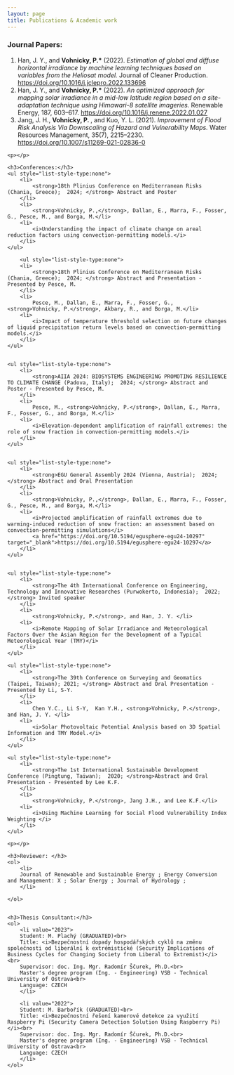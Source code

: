 ```yaml
---
layout: page
title: Publications & Academic work
---
```

<div class="content">
	<h3>Journal Papers:</h3>
	<ol>
        <li>
			Han, J. Y., and <strong>Vohnicky, P.*</strong>  (2022). 
			<i> Estimation of global and diffuse horizontal irradiance by machine learning techniques based on variables from the Heliosat model. </i> 
			Journal of Cleaner Production. 
			<a href="https://doi.org/10.1016/j.jclepro.2022.133496" target="_blank">https://doi.org/10.1016/j.jclepro.2022.133696</a>
		</li>
		<li>
			Han, J. Y., and <strong>Vohnicky, P.*</strong>  (2022). 
			<i> An optimized approach for mapping solar irradiance in a mid-low latitude region based on a site-adaptation technique using Himawari-8 satellite imageries. </i> 
			Renewable Energy, 187, 603–617. 
			<a href="https://doi.org/10.1016/j.renene.2022.01.027" target="_blank">https://doi.org/10.1016/j.renene.2022.01.027</a>
		</li>
		<li>
			Jang, J. H., <strong>Vohnicky, P. </strong> , and Kuo, Y. L.  (2021).
			<i> Improvement of Flood Risk Analysis Via Downscaling of Hazard and Vulnerability Maps. </i> 
			Water Resources Management, 35(7), 2215–2230. 
			<a href="https://doi.org/10.1007/s11269-021-02836-0" target="_blank">https://doi.org/10.1007/s11269-021-02836-0</a>
		</li>
	</ol>
	
	<p></p>
	
	<h3>Conferences:</h3>
	<ul style="list-style-type:none">
		<li>
			<strong>18th Plinius Conference on Mediterranean Risks (Chania, Greece);  2024; </strong> Abstract and Poster
		</li>
		<li>
			<strong>Vohnicky, P.,</strong>, Dallan, E., Marra, F., Fosser, G., Pesce, M., and Borga, M.</li>
		<li>
			<i>Understanding the impact of climate change on areal reduction factors using convection-permitting models.</i>
		</li>
	</ul>
	
		<ul style="list-style-type:none">
		<li>
			<strong>18th Plinius Conference on Mediterranean Risks (Chania, Greece);  2024; </strong> Abstract and Presentation - Presented by Pesce, M.
		</li>
		<li>
			Pesce, M., Dallan, E., Marra, F., Fosser, G., <strong>Vohnicky, P.</strong>, Akbary, R., and Borga, M.</li>
		<li>
			<i>Impact of temperature threshold selection on future changes of liquid precipitation return levels based on convection-permitting models.</i>
		</li>
	</ul>
	
	
	<ul style="list-style-type:none">
		<li>
			<strong>AIIA 2024: BIOSYSTEMS ENGINEERING PROMOTING RESILIENCE TO CLIMATE CHANGE (Padova, Italy);  2024; </strong> Abstract and Poster - Presented by Pesce, M.
		</li>
		<li>
			Pesce, M., <strong>Vohnicky, P.</strong>, Dallan, E., Marra, F., Fosser, G., and Borga, M.</li>
		<li>
			<i>Elevation-dependent amplification of rainfall extremes: the role of snow fraction in convection-permitting models.</i>
		</li>
	</ul>
	
	
	<ul style="list-style-type:none">
		<li>
			<strong>EGU General Assembly 2024 (Vienna, Austria);  2024; </strong> Abstract and Oral Presentation
		</li>
		<li>
			<strong>Vohnicky, P.,</strong>, Dallan, E., Marra, F., Fosser, G., Pesce, M., and Borga, M.</li>
		<li>
			<i>Projected amplification of rainfall extremes due to warming-induced reduction of snow fraction: an assessment based on convection-permitting simulations</i>
			<a href="https://doi.org/10.5194/egusphere-egu24-10297" target="_blank">https://doi.org/10.5194/egusphere-egu24-10297</a>
		</li>
	</ul>
	
	
	<ul style="list-style-type:none">
		<li>
			<strong>The 4th International Conference on Engineering, Technology and Innovative Researches (Purwokerto, Indonesia);  2022; </strong> Invited speaker
		</li>
		<li>
			<strong>Vohnicky, P.</strong>, and Han, J. Y. </li>
		<li>
			<i>Remote Mapping of Solar Irradiance and Meteorological Factors Over the Asian Region for the Development of a Typical Meteorological Year (TMY)</i> 
		</li>
	</ul>
	
	<ul style="list-style-type:none">
		<li>
			<strong>The 39th Conference on Surveying and Geomatics (Taipei, Taiwan); 2021; </strong> Abstract and Oral Presentation - Presented by Li, S-Y.
		</li>
		<li>
			Chen Y.C., Li S-Y,  Kan Y.H., <strong>Vohnicky, P.</strong>, and Han, J. Y. </li>
		<li>
			<i>Solar Photovoltaic Potential Analysis based on 3D Spatial Information and TMY Model.</i> 
		</li>
	</ul>
	
	<ul style="list-style-type:none">
		<li>
			<strong>The 1st International Sustainable Development Conference (Pingtung, Taiwan);  2020; </strong>Abstract and Oral Presentation - Presented by Lee K.F.
		</li>
		<li>
			<strong>Vohnicky, P.</strong>, Jang J.H., and Lee K.F.</li>
		<li>
			<i>Using Machine Learning for Social Flood Vulnerability Index Weighting </i> 
		</li>
	</ul>
	
	<p></p>
	
	<h3>Reviewer: </h3>
	<ol>
		<li>
		Journal of Renewable and Sustainable Energy	; Energy Conversion and Management: X ; Solar Energy ; Journal of Hydrology ; 
		</li>
	
	</ol>
	
	
	<h3>Thesis Consultant:</h3>
	<ol>
		<li value="2023">
		Student: M. Plachý (GRADUATED)<br>
		Title: <i>Bezpečnostní dopady hospodářských cyklů na změnu společnosti od liberální k extrémistické (Security Implications of Business Cycles for Changing Society from Liberal to Extremist)</i><br>
		Supervisor: doc. Ing. Mgr. Radomír Ščurek, Ph.D.<br>
		Master's degree program (Ing. - Engineering) VSB - Technical University of Ostrava<br>
		Language: CZECH
		</li>
	
		<li value="2022">
		Student: M. Barbořík (GRADUATED)<br>
		Title: <i>Bezpečnostní řešení kamerové detekce za využití Raspberry Pi (Security Camera Detection Solution Using Raspberry Pi)</i><br>
		Supervisor: doc. Ing. Mgr. Radomír Ščurek, Ph.D.<br>
		Master's degree program (Ing. - Engineering) VSB - Technical University of Ostrava<br>
		Language: CZECH
		</li>
	</ol>
</div>
